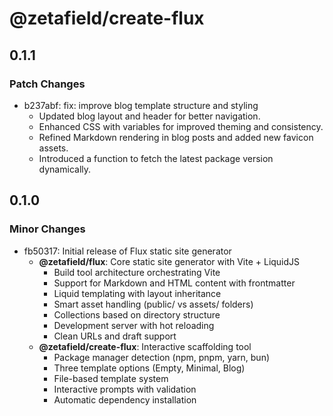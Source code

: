 # @zetafield/create-flux

## 0.1.1

### Patch Changes

- b237abf: fix: improve blog template structure and styling
  - Updated blog layout and header for better navigation.
  - Enhanced CSS with variables for improved theming and consistency.
  - Refined Markdown rendering in blog posts and added new favicon assets.
  - Introduced a function to fetch the latest package version dynamically.

## 0.1.0

### Minor Changes

- fb50317: Initial release of Flux static site generator
  - **@zetafield/flux**: Core static site generator with Vite + LiquidJS
    - Build tool architecture orchestrating Vite
    - Support for Markdown and HTML content with frontmatter
    - Liquid templating with layout inheritance
    - Smart asset handling (public/ vs assets/ folders)
    - Collections based on directory structure
    - Development server with hot reloading
    - Clean URLs and draft support
  - **@zetafield/create-flux**: Interactive scaffolding tool
    - Package manager detection (npm, pnpm, yarn, bun)
    - Three template options (Empty, Minimal, Blog)
    - File-based template system
    - Interactive prompts with validation
    - Automatic dependency installation
